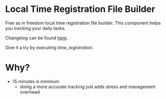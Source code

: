# Local Time Registration File Builder

Free as in freedom local time registration file builder.
This component helps you tracking your daily tasks.

Changelog can be found [here](CHANGELOG.md).

Give it a try by executing *time_registration*.

# Why?

* 15 minutes is minimum
    * doing a more accurate tracking just adds stress and management overhead
